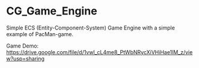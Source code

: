 # CG_Game_Engine
Simple ECS (Entity-Component-System) Game Engine with a simple example of PacMan-game.

Game Demo: https://drive.google.com/file/d/1vwl_cL4me8_PtWbNRycXiVHiHae1lM_z/view?usp=sharing
